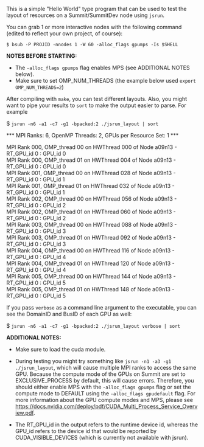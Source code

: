This is a simple "Hello World" type program that can be used to test the layout of resources on a Summit/SummitDev node using `jsrun`.

You can grab 1 or more interactive nodes with the following command (edited to reflect your own project, of course):

`$ bsub -P PROJID -nnodes 1 -W 60 -alloc_flags gpumps -Is $SHELL`

**NOTES BEFORE STARTING:**  
* The `-alloc_flags gpumps` flag enables MPS (see ADDITIONAL NOTES below).  
* Make sure to set OMP_NUM_THREADS (the example below used `export OMP_NUM_THREADS=2`)

After compiling with `make`, you can test different layouts. Also, you might want to pipe your results to `sort` to make the output easier to parse. For example

$ `jsrun -n6 -a1 -c7 -g1 -bpacked:2 ./jsrun_layout | sort`

\*\*\* MPI Ranks: 6, OpenMP Threads: 2, GPUs per Resource Set: 1 \*\*\*  

MPI Rank 000, OMP_thread 00 on HWThread 000 of Node a09n13 - RT_GPU_id 0 : GPU_id 0  
MPI Rank 000, OMP_thread 01 on HWThread 004 of Node a09n13 - RT_GPU_id 0 : GPU_id 0   
MPI Rank 001, OMP_thread 00 on HWThread 028 of Node a09n13 - RT_GPU_id 0 : GPU_id 1  
MPI Rank 001, OMP_thread 01 on HWThread 032 of Node a09n13 - RT_GPU_id 0 : GPU_id 1  
MPI Rank 002, OMP_thread 00 on HWThread 056 of Node a09n13 - RT_GPU_id 0 : GPU_id 2  
MPI Rank 002, OMP_thread 01 on HWThread 060 of Node a09n13 - RT_GPU_id 0 : GPU_id 2  
MPI Rank 003, OMP_thread 00 on HWThread 088 of Node a09n13 - RT_GPU_id 0 : GPU_id 3  
MPI Rank 003, OMP_thread 01 on HWThread 092 of Node a09n13 - RT_GPU_id 0 : GPU_id 3  
MPI Rank 004, OMP_thread 00 on HWThread 116 of Node a09n13 - RT_GPU_id 0 : GPU_id 4  
MPI Rank 004, OMP_thread 01 on HWThread 120 of Node a09n13 - RT_GPU_id 0 : GPU_id 4  
MPI Rank 005, OMP_thread 00 on HWThread 144 of Node a09n13 - RT_GPU_id 0 : GPU_id 5  
MPI Rank 005, OMP_thread 01 on HWThread 148 of Node a09n13 - RT_GPU_id 0 : GPU_id 5 
  
If you pass `verbose` as a command line argument to the executable, you can see the DomainID and BusID of each GPU as well:  
  
$ `jsrun -n6 -a1 -c7 -g1 -bpacked:2 ./jsrun_layout verbose | sort`
  
**ADDITIONAL NOTES:**  

* Make sure to load the cuda module.

* During testing you might try something like `jsrun -n1 -a3 -g1 ./jsrun_layout`, which will cause multiple MPI ranks to access the same GPU. Because the compute mode of the GPUs on Summit are set to EXCLUSIVE_PROCESS by default, this will cause errors. Therefore, you should either enable MPS with the `-alloc_flags gpumps` flag or set the compute mode to DEFAULT using the `-alloc_flags gpudefault` flag. For more information about the GPU compute modes and MPS, please see https://docs.nvidia.com/deploy/pdf/CUDA_Multi_Process_Service_Overview.pdf.

* The RT_GPU_id in the output refers to the runtime device id, whereas the GPU_id refers to the device id that would be reported by CUDA_VISIBLE_DEVICES (which is currently not available with jsrun).
